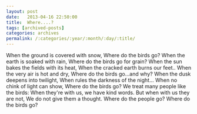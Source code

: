 ```yaml
---
layout: post
date:	2013-04-16 22:50:00
title:  Where....?
tags: [archived-posts]
categories: archives
permalink: /:categories/:year/:month/:day/:title/
---
```

When the ground is covered with snow,
Where do the birds go?
When the earth is soaked with rain,
Where do the birds go for grain?
When the sun bakes the fields with its heat,
When the cracked earth burns our feet..
When the very air is hot and dry,
Where do the birds go...and why?
When the dusk deepens into twilight,
When rules the darkness of the night...
When no chink of light can show,
Where do the birds go?
We treat many people like the birds:
When they're with us, we have kind words.
But when with us they are not,
We do not give them a thought.
Where do the people go?
Where do the birds go?
